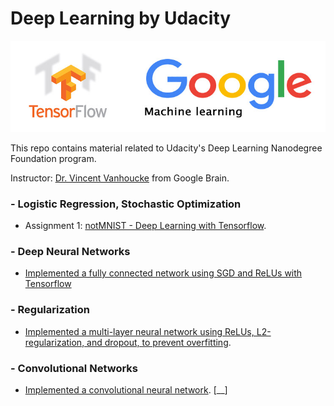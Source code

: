 # Deep Learning by Udacity

<img width="600" src="https://github.com/AliBaheri/Deep-Learning-by-Udacity/blob/master/Logo-TensorFlow-Google.jpg"> 

This repo contains material related to Udacity's Deep Learning Nanodegree Foundation program.

Instructor: [Dr. Vincent Vanhoucke](https://research.google.com/pubs/VincentVanhoucke.html) from Google Brain.

### - Logistic Regression, Stochastic Optimization 
* Assignment 1: [notMNIST - Deep Learning with Tensorflow](https://github.com/AliBaheri/Deep-Learning-by-Udacity/blob/master/1_notmnist.ipynb). 

### - Deep Neural Networks
* [Implemented a fully connected network using SGD and ReLUs with Tensorflow](https://github.com/AliBaheri/Deep-Learning-by-Udacity/blob/master/2_fullyconnected.ipynb)
              
### - Regularization
* [Implemented a multi-layer neural network using ReLUs, L2-regularization, and dropout, to prevent overfitting](https://github.com/AliBaheri/Deep-Learning-by-Udacity/blob/master/3_regularization.ipynb).
  
### - Convolutional Networks
* [Implemented a convolutional neural network](https://github.com/AliBaheri/Deep-Learning-by-Udacity/blob/master/4_convolutions.ipynb).
[__]
